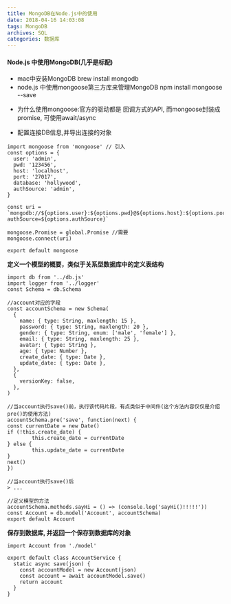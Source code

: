 ```yaml
---
title: MongoDB在Node.js中的使用
date: 2018-04-16 14:03:08
tags: MongoDB
archives: SQL
categories: 数据库
---
```

#### Node.js 中使用MongoDB(几乎是标配)
+ mac中安装MongoDB
brew install mongodb
+ node.js 中使用mongoose第三方库来管理MongoDB
npm install mongoose --save
- 为什么使用mongoose:官方的驱动都是 回调方式的API, 而mongoose封装成promise, 可使用await/async

* 配置连接DB信息,并导出连接的对象
````
import mongoose from 'mongoose' // 引入
const options = {
  user: 'admin',
  pwd: '123456',
  host: 'localhost',
  port: '27017',
  database: 'hollywood',
  authSource: 'admin',
}

const uri = `mongodb://${options.user}:${options.pwd}@${options.host}:${options.port}/${options.database}?authSource=${options.authSource}`

mongoose.Promise = global.Promise //需要
mongoose.connect(uri)

export default mongoose
````

**定义一个模型的概要，类似于关系型数据库中的定义表结构**

````
import db from '../db.js'
import logger from '../logger'
const Schema = db.Schema

//account对应的字段
const accountSchema = new Schema(
  {
    name: { type: String, maxlength: 15 },
    password: { type: String, maxlength: 20 },
    gender: { type: String, enum: ['male', 'female'] },
    email: { type: String, maxlength: 25 },
    avatar: { type: String },
    age: { type: Number },
    create_date: { type: Date },
    update_date: { type: Date },
  },
  {
    versionKey: false,
  },
)

//当account执行save()前，执行该代码片段，有点类似于中间件(这个方法内容仅仅是介绍pre()的使用方法)
accountSchema.pre('save', function(next) {
const currentDate = new Date()
if (!this.create_date) {
        this.create_date = currentDate
} else {
        this.update_date = currentDate
}
next()
})

//当account执行save()后
> ...

//定义模型的方法
accountSchema.methods.sayHi = () => (console.log('sayHi()!!!!!'))
const Account = db.model('Account', accountSchema)
export default Account

````
**保存到数据库, 并返回一个保存到数据库的对象**

````
import Account from './model'

export default class AccountService {
  static async save(json) {
    const accountModel = new Account(json)
    const account = await accountModel.save()
    return account
  }
}
````

